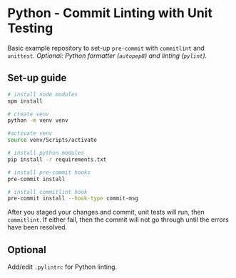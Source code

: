 # Python - Commit Linting with Unit Testing

Basic example repository to set-up `pre-commit` with `commitlint` and `unittest`. _Optional: Python formatter (`autopep8`) and linting (`pylint`)._

## Set-up guide

```bash
# install node modules
npm install

# create venv
python -m venv venv

#activate venv
source venv/Scripts/activate

# install python modules
pip install -r requirements.txt

# install pre-commit hooks
pre-commit install

# install commitlint hook
pre-commit install --hook-type commit-msg
```

After you staged your changes and commit, unit tests will run, then `commitlint`. If either fail, then the commit will not go through until the errors have been resolved.

## Optional

Add/edit `.pylintrc` for Python linting.
